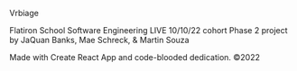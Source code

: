 Vrbiage

Flatiron School Software Engineering LIVE 10/10/22 cohort
Phase 2 project
by JaQuan Banks, Mae Schreck, & Martin Souza

Made with Create React App and code-blooded dedication.
©2022